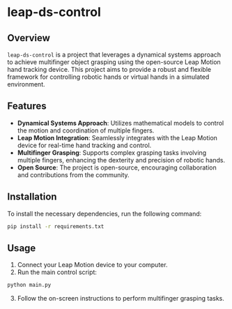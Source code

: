 # leap-ds-control
## Overview

`leap-ds-control` is a project that leverages a dynamical systems approach to achieve multifinger object grasping using the open-source Leap Motion hand tracking device. This project aims to provide a robust and flexible framework for controlling robotic hands or virtual hands in a simulated environment.

## Features

- **Dynamical Systems Approach**: Utilizes mathematical models to control the motion and coordination of multiple fingers.
- **Leap Motion Integration**: Seamlessly integrates with the Leap Motion device for real-time hand tracking and control.
- **Multifinger Grasping**: Supports complex grasping tasks involving multiple fingers, enhancing the dexterity and precision of robotic hands.
- **Open Source**: The project is open-source, encouraging collaboration and contributions from the community.

## Installation

To install the necessary dependencies, run the following command:

```bash
pip install -r requirements.txt
```

## Usage

1. Connect your Leap Motion device to your computer.
2. Run the main control script:

```bash
python main.py
```

3. Follow the on-screen instructions to perform multifinger grasping tasks.
